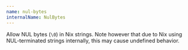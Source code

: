 ```yaml
---
name: nul-bytes
internalName: NulBytes
---
```

Allow NUL bytes (`\0`) in Nix strings.
Note however that due to Nix using NUL-terminated strings internally, this may cause undefined behavior.
